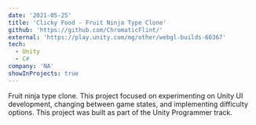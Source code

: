 ```yaml
---
date: '2021-05-25'
title: 'Clicky Food - Fruit Ninja Type Clone'
github: 'https://github.com/ChromaticFlint/'
external: 'https://play.unity.com/mg/other/webgl-builds-60367'
tech:
  - Unity
  - C#
company: 'NA'
showInProjects: true
---
```


Fruit ninja type clone. This project focused on experimenting on Unity UI development, changing between game states, and implementing difficulty options. This project was built as part of the Unity Programmer track.
